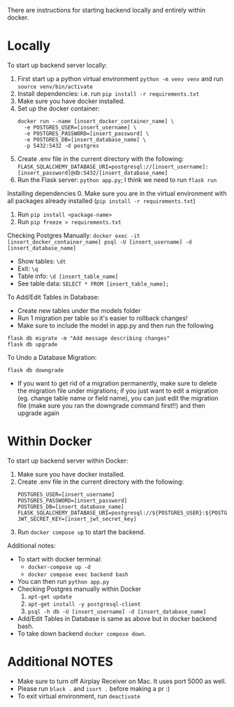 There are instructions for starting backend locally and entirely within docker.  

# Locally
To start up backend server locally:
  1. First start up a python virtual environment `python -m venv venv` and run `source venv/bin/activate`
  2. Install dependencies: i.e. run `pip install -r requirements.txt`
  3. Make sure you have docker installed.
  4. Set up the docker container:
      ```
      docker run --name [insert_docker_container_name] \
        -e POSTGRES_USER=[insert_username] \
        -e POSTGRES_PASSWORD=[insert_password] \
        -e POSTGRES_DB=[insert_database_name] \
        -p 5432:5432 -d postgres
      ```
  5. Create .env file in the current directory with the following:
    ```FLASK_SQLALCHEMY_DATABASE_URI=postgresql://[insert_username]:[insert_password]@db:5432/[insert_database_name]```
  6. Run the Flask server: `python app.py`; I think we need to run `flask run`

Installing dependencies
  0. Make sure you are in the virtual environment with all packages already installed (`pip install -r requirements.txt`)
  1. Run `pip install <package-name>`
  2. Run `pip freeze > requirements.txt`

Checking Postgres Manually: `docker exec -it [insert_docker_container_name] psql -U [insert_username] -d [insert_database_name]`
- Show tables: `\dt`
- Exit: `\q`
- Table info: `\d [insert_table_name]`
- See table data: `SELECT * FROM [insert_table_name];`

To Add/Edit Tables in Database:
- Create new tables under the models folder
- Run 1 migration per table so it's easier to rollback changes!
- Make sure to include the model in app.py and then run the following
```
flask db migrate -m "Add message describing changes"
flask db upgrade
```

To Undo a Database Migration:
```
flask db downgrade
```
- If you want to get rid of a migration permanently, make sure to delete the migration file under migrations; if you just want to edit a migration (eg. change table name or field name), you can just edit the migration file (make sure you ran the downgrade command first!!) and then upgrade again

# Within Docker
To start up backend server within Docker:
  1. Make sure you have docker installed.
  2. Create .env file in the current directory with the following:
     ```
     POSTGRES_USER=[insert_username]
     POSTGRES_PASSWORD=[insert_password]
     POSTGRES_DB=[insert_database_name]
     FLASK_SQLALCHEMY_DATABASE_URI=postgresql://${POSTGRES_USER}:${POSTGRES_PASSWORD}@db:5432/${POSTGRES_DB}
     JWT_SECRET_KEY=[insert_jwt_secret_key]
     ```
  3. Run `docker compose up` to start the backend.

Additional notes:
  * To start with docker terminal: 
    * `docker-compose up -d`
    * `docker compose exec backend bash`
  * You can then run `python app.py`
  * Checking Postgres manually within Docker
    1. `apt-get update`
    2. `apt-get install -y postgresql-client`
    3. `psql -h db -U [insert_username] -d [insert_database_name]`
  * Add/Edit Tables in Database is same as above but in docker backend bash.
  * To take down backend `docker compose down`.

# Additional NOTES
- Make sure to turn off Airplay Receiver on Mac. It uses port 5000 as well.
- Please run `black .` and `isort .` before making a pr :)
- To exit virtual environment, run `deactivate`
